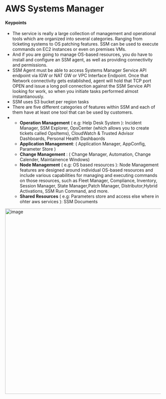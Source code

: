 # AWS Systems Manager

#### Keypoints
- The service is really a large collection of management and operational tools which are organized into several categories. Ranging from ticketing systems to OS patching features. SSM can be used to execute commands on EC2 instances or even on premises VMs.
- And if you are going to manage OS-based resources, you do have to install and configure an SSM agent, as well as providing connectivity and permissions.
- SSM Agent must be able to access Systems Manager Service API endpoint via IGW or NAT GW or VPC Interface Endpoint. Once that Network connectivity gets established, agent will hold that TCP port OPEN and issue a long poll connection against the SSM Service API looking for work, so when you initiate tasks performed almost instantianously.
- SSM uses S3 bucket per region tasks
- There are five different categories of features within SSM and each of them have at least one tool that can be used by customers.
-   - **Operation Management** ( e.g: Help Desk System ): Incident Manager, SSM Explorer, OpsCenter (which allows you to create tickets called OpsItems), CloudWatch & Trusted Advisor Dashboards, Personal Health Dashbaords
    - **Application Management**: ( Application Manager, AppConfig, Parameter Store )
    - **Change Management** : ( Change Manager, Automation, Change Calender, Maintainence Windows)
    - **Node Management** ( e.g: OS based resources ): Node Management features are designed around individual OS-based resources and include various capabilities for managing and executing commands on those resources, such as Fleet Manager, Compliance, Inventory, Session Manager, State Manager,Patch Manager, Distributor,Hybrid Activations, SSM Run Command, and more.
    - **Shared Resources** ( e.g: Parameters store and access else where in ohter aws services ): SSM Documents
 
<img width="600" alt="image" src="https://github.com/cskarthik22/Notes/assets/38231831/b9331f30-64be-4e3c-8a73-c191a1c47d27">



